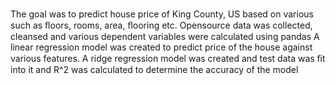 # 
The goal was to predict house price of King County, US based on various such as ﬂoors, rooms, area, ﬂooring etc.
Opensource data was collected, cleansed and various dependent variables were calculated using pandas
A linear regression model was created to predict price of the house against various features.
A ridge regression model was created and test data was ﬁt into it and R^2 was calculated to determine the accuracy of the model
